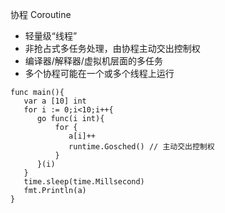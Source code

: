 协程 Coroutine

* 轻量级“线程”
* 非抢占式多任务处理，由协程主动交出控制权
* 编译器/解释器/虚拟机层面的多任务
* 多个协程可能在一个或多个线程上运行

```
func main(){
   var a [10] int
   for i := 0;i<10;i++{
      go func(i int){
          for {
             a[i]++
             runtime.Gosched() // 主动交出控制权
          } 
      }(i)
   }
   time.sleep(time.Millsecond)
   fmt.Println(a)
}
```



